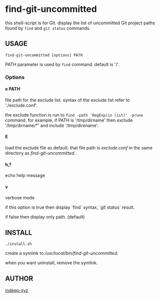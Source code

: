 find-git-uncommitted
====

this shell-script is for Git.
display the list of uncommitted Git project paths found by `find` and `git status` commands.

## USAGE

`find-git-uncommitted [options] PATH`

PATH parameter is used by `find` command.
default is '/'.

### Options

#### e PATH

file path for the exclude list.
syntax of the exclude list refer to './exclude.conf'.

the exclude function is run to `find -path 'RegExp(in list)' -prune` command.
for example, if PATH is '/tmp/dirname' then exclude '/tmp/dirname/*' and include '/tmp/direname'.

#### E

load the exclude file as default.
that file path is _exclude.conf_ in the same directory as _find-git-uncommitted_ .

#### h,?

echo help message

#### v

verbose mode

if this option is true then display \`find\` syntax, \`git status\` result.

if false then display only path. (default)

## INSTALL

`./install.sh`

create a symlink to _/usr/local/bin/find-git-uncommitted_.

when you want uninstall, remove the symlink.

## AUTHOR

[indeep-xyz](http://indeep.xyz/)
